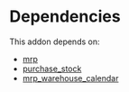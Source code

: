 # Dependencies

This addon depends on:

- [mrp](https://github.com/bringout/oca-ocb-mrp/tree/bbac70b9e2befc6422bbb1dcfb3ce8794468db5c/odoo-bringout-oca-ocb-mrp)
- [purchase_stock](https://github.com/bringout/oca-ocb-warehouse/tree/a20991bbfdc7baa6dc44c859c38e8a739915edf9/odoo-bringout-oca-ocb-purchase_stock)
- [mrp_warehouse_calendar](https://github.com/bringout/oca-mrp)
